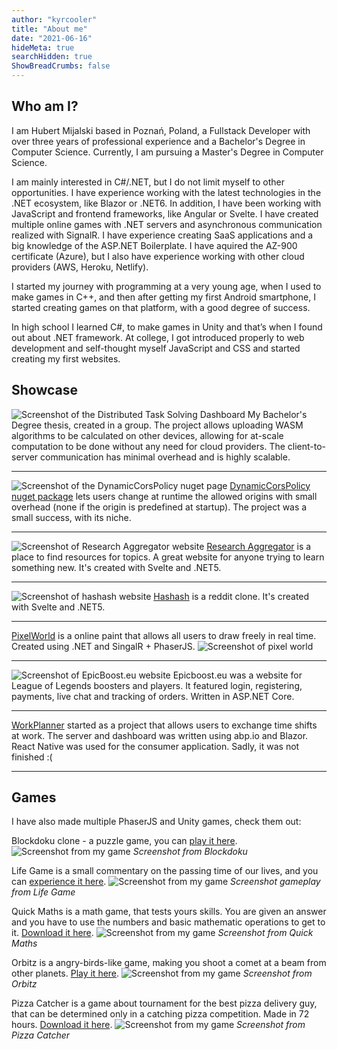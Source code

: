 ```yaml
---
author: "kyrcooler"
title: "About me"
date: "2021-06-16"
hideMeta: true
searchHidden: true
ShowBreadCrumbs: false
---
```


## Who am I?

I am Hubert Mijalski based in Poznań, Poland, a Fullstack Developer with over three years of professional experience and a Bachelor's Degree in Computer Science. Currently, I am pursuing a Master's Degree in Computer Science.
 
I am mainly interested in C#/.NET, but I do not limit myself to other opportunities. I have experience working with the latest technologies in the .NET ecosystem, like Blazor or .NET6.
In addition, I have been working with JavaScript and frontend frameworks, like Angular or Svelte. I have created multiple online games with .NET servers and asynchronous communication realized with SignalR. I have experience creating SaaS applications and a big knowledge of the ASP.NET Boilerplate. I have aquired the AZ-900 certificate (Azure), but I also have experience working with other cloud providers (AWS, Heroku, Netlify).

I started my journey with programming at a very young age, when I used to make games in C++, and then after getting my first Android smartphone, I started creating games on that platform, with a good degree of success.	 

In high school I learned C#, to make games in Unity and that’s when I found out about .NET framework. At college, I got introduced properly to web development and self-thought myself JavaScript and CSS and started creating my first websites.

## Showcase

![Screenshot of the Distributed Task Solving Dashboard](https://i.imgur.com/z61yPFa.png)
My Bachelor's Degree thesis, created in a group. The project allows uploading WASM algorithms to be calculated on other devices, allowing for at-scale computation to be done without any need for cloud providers. The client-to-server communication has minimal overhead and is highly scalable.

---

![Screenshot of the DynamicCorsPolicy nuget page](https://i.imgur.com/foFTLQX.png)
[DynamicCorsPolicy nuget package](https://www.nuget.org/packages/Mijalski.DynamicCorsPolicy/) lets users change at runtime the allowed origins with small overhead (none if the origin is predefined at startup). The project was a small success, with its niche.

---

![Screenshot of Research Aggregator website](https://i.imgur.com/msuL7cR.png)
[Research Aggregator](https://research-aggregator.netlify.app/) is a place to find resources for topics. A great website for anyone trying to learn something new. It's created with Svelte and .NET5.

---

![Screenshot of hashash website](https://i.imgur.com/jPNkoJS.png)
[Hashash](https://www.hashash.app/) is a reddit clone. It's created with Svelte and .NET5.

---

[PixelWorld](https://www.pixels.hashash.app/) is a online paint that allows all users to draw freely in real time. Created using .NET and SingalR + PhaserJS.
![Screenshot of pixel world](https://i.imgur.com/AjxtiMB.png)

---

![Screenshot of EpicBoost.eu website](https://i.imgur.com/6xZxqgs.png)
Epicboost.eu was a website for League of Legends boosters and players. It featured login, registering, payments, live chat and tracking of orders. Written in ASP.NET Core.

---

[WorkPlanner](https://workplannerblazor.z6.web.core.windows.net/) started as a project that allows users to exchange time shifts at work. The server and dashboard was written using abp.io and Blazor. React Native was used for the consumer application. Sadly, it was not finished :(

---

## Games
I have also made multiple PhaserJS and Unity games, check them out:

Blockdoku clone - a puzzle game, you can [play it here](https://nifty-morse-a80eb5.netlify.app/).
![Screenshot from my game](https://user-images.githubusercontent.com/40124816/133094967-45f47a24-08df-4582-ae53-e5170ec08fb1.png)
_Screenshot from Blockdoku_

Life Game is a small commentary on the passing time of our lives, and you can [experience it here](https://www.kongregate.com/games/KYRV19/life-game).
![Screenshot from my game](https://i.imgur.com/sZRQjlg.png)
_Screenshot gameplay from Life Game_

Quick Maths is a math game, that tests yours skills. You are given an answer and you have to use the numbers and basic mathematic operations to get to it. [Download it here](https://play.google.com/store/apps/details?id=com.kyrv.speedmaths).
![Screenshot from my game](https://i.imgur.com/EQeibMC.png)
_Screenshot from Quick Maths_

Orbitz is a angry-birds-like game, making you shoot a comet at a beam from other planets. [Play it here](https://www.kongregate.com/games/KYRV19/orbitz).
![Screenshot from my game](https://i.imgur.com/fOCfSD3.jpg)
_Screenshot from Orbitz_

Pizza Catcher is a game about tournament for the best pizza delivery guy, that can be determined only in a catching pizza competition. Made in 72 hours. [Download it here](https://kyrv19.itch.io/pizza-catcher).
![Screenshot from my game](https://i.imgur.com/kQIpuo9.png)
_Screenshot from Pizza Catcher_


